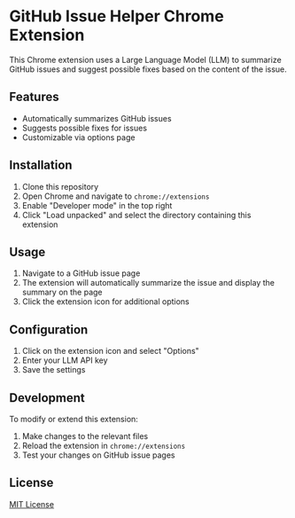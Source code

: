 # GitHub Issue Helper Chrome Extension

This Chrome extension uses a Large Language Model (LLM) to summarize GitHub issues and suggest possible fixes based on the content of the issue.

## Features

- Automatically summarizes GitHub issues
- Suggests possible fixes for issues
- Customizable via options page

## Installation

1. Clone this repository
2. Open Chrome and navigate to `chrome://extensions`
3. Enable "Developer mode" in the top right
4. Click "Load unpacked" and select the directory containing this extension

## Usage

1. Navigate to a GitHub issue page
2. The extension will automatically summarize the issue and display the summary on the page
3. Click the extension icon for additional options

## Configuration

1. Click on the extension icon and select "Options"
2. Enter your LLM API key
3. Save the settings

## Development

To modify or extend this extension:

1. Make changes to the relevant files
2. Reload the extension in `chrome://extensions`
3. Test your changes on GitHub issue pages

## License

[MIT License](LICENSE)